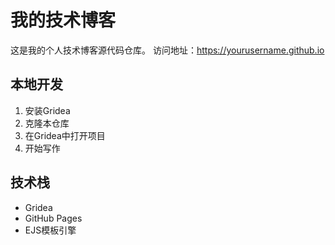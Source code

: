 # 我的技术博客

这是我的个人技术博客源代码仓库。
访问地址：https://yourusername.github.io

## 本地开发

1. 安装Gridea
2. 克隆本仓库
3. 在Gridea中打开项目
4. 开始写作

## 技术栈

- Gridea
- GitHub Pages
- EJS模板引擎 